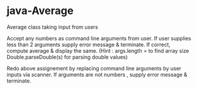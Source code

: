 # java-Average
Average class taking input from users

Accept any numbers as command line arguments from user. If user supplies less than 2 arguments supply error message & terminate. If  correct, compute average & display the same.
(Hint : args.length = to find array size 
Double.parseDouble(s) for parsing double values)

 Redo above assignement by replacing command line arguments by user inputs via scanner. If arguments are not numbers , supply error message & terminate.
